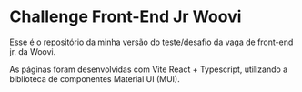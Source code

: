 # Challenge Front-End Jr Woovi

Esse é o repositório da minha versão do teste/desafio da vaga de front-end jr. da Woovi.

As páginas foram desenvolvidas com Vite React + Typescript, utilizando a biblioteca de componentes Material UI (MUI).